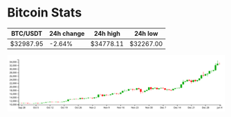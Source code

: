 # Bitcoin Stats

BTC/USDT|24h change|24h high|24h low|
|---|---|---|---|
|$32987.95|-2.64%|$34778.11|$32267.00|

<img src="./chart.svg">
